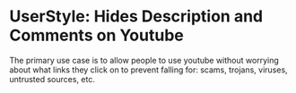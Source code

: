 # UserStyle: Hides Description and Comments on Youtube

The primary use case is to allow people to use youtube without worrying about what links
they click on to prevent falling for: scams, trojans, viruses, untrusted sources, etc.
